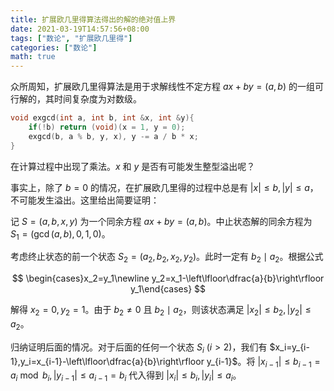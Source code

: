 ```yaml
---
title: 扩展欧几里得算法得出的解的绝对值上界
date: 2021-03-19T14:57:56+08:00
tags: ["数论", "扩展欧几里得"]
categories: ["数论"]
math: true
---
```


众所周知，扩展欧几里得算法是用于求解线性不定方程 $ax+by=(a,b)$ 的一组可行解的，其时间复杂度为对数级。

```cpp
void exgcd(int a, int b, int &x, int &y){
	if(!b) return (void)(x = 1, y = 0);
	exgcd(b, a % b, y, x), y -= a / b * x;
}
```

在计算过程中出现了乘法。$x$ 和 $y$ 是否有可能发生整型溢出呢？

事实上，除了 $b=0$ 的情况，在扩展欧几里得的过程中总是有 $|x|\le b,|y|\le a$，不可能发生溢出。这里给出简要证明：

记 $S=(a,b,x,y)$ 为一个同余方程 $ax+by=(a,b)$。中止状态解的同余方程为 $S_1=(\gcd(a,b),0,1,0)$。

考虑终止状态的前一个状态 $S_2=(a_2,b_2,x_2,y_2)$。此时一定有 $b_2\mid a_2$。根据公式

$$
\begin{cases}x_2=y_1\newline
y_2=x_1-\left\lfloor\dfrac{a}{b}\right\rfloor y_1\end{cases}
$$

解得 $x_2=0,y_2=1$。由于 $b_2\neq 0$ 且 $b_2\mid a_2$，则该状态满足 $|x_2|\le b_2,|y_2|\le a_2$。

归纳证明后面的情况。对于后面的任何一个状态 $S_i$ ($i>2$)，我们有 $x_i=y_{i-1},y_i=x_{i-1}-\left\lfloor\dfrac{a}{b}\right\rfloor y_{i-1}$。将 $|x_{i-1}|\le b_{i-1}=a_i\bmod b_i,|y_{i-1}|\le a_{i-1}=b_i$ 代入得到 $|x_i|\le b_i,|y_i|\le a_i$。
